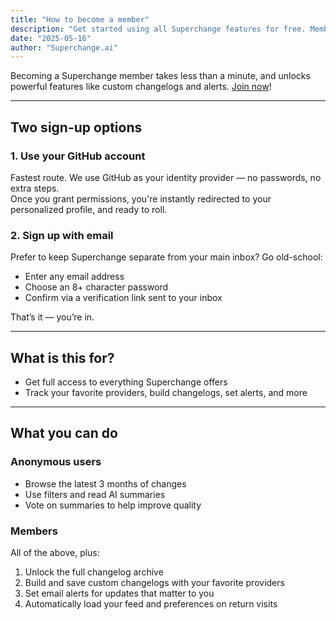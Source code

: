 ```yaml
---
title: "How to become a member"
description: "Get started using all Superchange features for free. Members build their own changelogs and create custom alerts."
date: "2025-05-16"
author: "Superchange.ai"
---
```


Becoming a Superchange member takes less than a minute, and unlocks powerful features like custom changelogs and alerts. [Join now](https://www.superchange.ai/signup)!


<hr>

## Two sign-up options

### 1. **Use your GitHub account**  
Fastest route. We use GitHub as your identity provider — no passwords, no extra steps.  
Once you grant permissions, you're instantly redirected to your personalized profile, and ready to roll.

### 2. **Sign up with email**  
Prefer to keep Superchange separate from your main inbox? Go old-school:  
- Enter any email address  
- Choose an 8+ character password  
- Confirm via a verification link sent to your inbox  

That’s it — you’re in.

<hr>

## What is this for?
- Get full access to everything Superchange offers
- Track your favorite providers, build changelogs, set alerts, and more

<hr>

## What you can do
### Anonymous users
- Browse the latest 3 months of changes
- Use filters and read AI summaries
- Vote on summaries to help improve quality

### Members
All of the above, plus:
1. Unlock the full changelog archive
2. Build and save custom changelogs with your favorite providers
3. Set email alerts for updates that matter to you
4. Automatically load your feed and preferences on return visits
